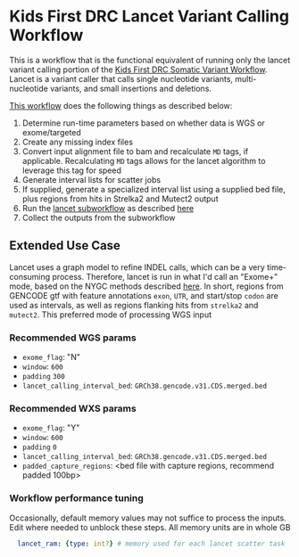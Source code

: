 # Kids First DRC Lancet Variant Calling Workflow
This is a workflow that is the functional equivalent of running only the lancet variant calling portion of the [Kids First DRC Somatic Variant Workflow](../workflow/kfdrc-somatic-variant-workflow.cwl).
Lancet is a variant caller that calls single nucleotide variants, multi-nucleotide variants,  and small insertions and deletions.

[This workflow](../workflow/kfdrc_production_lancet_wf.cwl) does the following things as described below:
1. Determine run-time parameters based on whether data is WGS or exome/targeted
1. Create any missing index files
1. Convert input alignment file to bam and recalculate `MD` tags, if applicable. Recalculating `MD` tags allows for the lancet algorithm to leverage this tag for speed
1. Generate interval lists for scatter jobs
1. If supplied, generate a specialized interval list using a supplied bed file, plus regions from hits in Strelka2 and Mutect2 output
1. Run the [lancet subworkflow](../sub_workflows/kfdrc_lancet_sub_wf.cwl) as described [here](../docs/kfdrc_lancet_sub_wf.md)
1. Collect the outputs from the subworkflow

## Extended Use Case
Lancet uses a graph model to refine INDEL calls, which can be a very time-consuming process. Therefore, lancet is run in what I'd call an "Exome+" mode, based on the NYGC methods described [here](https://www.biorxiv.org/content/biorxiv/early/2019/04/30/623702.full.pdf). In short, regions from GENCODE gtf with feature annotations `exon`, `UTR`, and start/stop `codon` are used as intervals, as well as regions flanking hits from `strelka2` and `mutect2`. This preferred mode of processing WGS input
### Recommended WGS params
 - `exome_flag`: "N"
 - `window`: `600`
 - `padding` `300`
 - `lancet_calling_interval_bed`: `GRCh38.gencode.v31.CDS.merged.bed`
### Recommended WXS params
 - `exome_flag`: "Y"
 - `window`: `600`
 - `padding` `0`
 - `lancet_calling_interval_bed`: `GRCh38.gencode.v31.CDS.merged.bed`
 - `padded_capture_regions`: <bed file with capture regions, recommend padded 100bp>
### Workflow performance tuning
Occasionally, default memory values may not suffice to process the inputs.
Edit where needed to unblock these steps.
All memory units are in whole GB
```yaml
  lancet_ram: {type: int?} # memory used for each lancet scatter task
```
